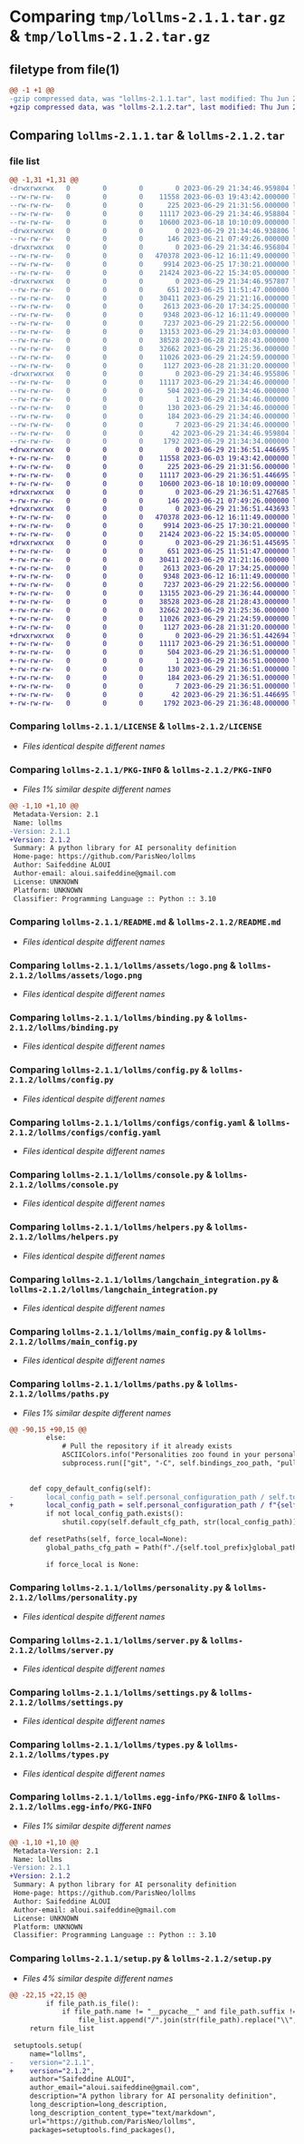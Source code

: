 # Comparing `tmp/lollms-2.1.1.tar.gz` & `tmp/lollms-2.1.2.tar.gz`

## filetype from file(1)

```diff
@@ -1 +1 @@
-gzip compressed data, was "lollms-2.1.1.tar", last modified: Thu Jun 29 21:34:46 2023, max compression
+gzip compressed data, was "lollms-2.1.2.tar", last modified: Thu Jun 29 21:36:51 2023, max compression
```

## Comparing `lollms-2.1.1.tar` & `lollms-2.1.2.tar`

### file list

```diff
@@ -1,31 +1,31 @@
-drwxrwxrwx   0        0        0        0 2023-06-29 21:34:46.959804 lollms-2.1.1/
--rw-rw-rw-   0        0        0    11558 2023-06-03 19:43:42.000000 lollms-2.1.1/LICENSE
--rw-rw-rw-   0        0        0      225 2023-06-29 21:31:56.000000 lollms-2.1.1/MANIFEST.in
--rw-rw-rw-   0        0        0    11117 2023-06-29 21:34:46.958804 lollms-2.1.1/PKG-INFO
--rw-rw-rw-   0        0        0    10600 2023-06-18 10:10:09.000000 lollms-2.1.1/README.md
-drwxrwxrwx   0        0        0        0 2023-06-29 21:34:46.938806 lollms-2.1.1/lollms/
--rw-rw-rw-   0        0        0      146 2023-06-21 07:49:26.000000 lollms-2.1.1/lollms/__init__.py
-drwxrwxrwx   0        0        0        0 2023-06-29 21:34:46.956804 lollms-2.1.1/lollms/assets/
--rw-rw-rw-   0        0        0   470378 2023-06-12 16:11:49.000000 lollms-2.1.1/lollms/assets/logo.png
--rw-rw-rw-   0        0        0     9914 2023-06-25 17:30:21.000000 lollms-2.1.1/lollms/binding.py
--rw-rw-rw-   0        0        0    21424 2023-06-22 15:34:05.000000 lollms-2.1.1/lollms/config.py
-drwxrwxrwx   0        0        0        0 2023-06-29 21:34:46.957807 lollms-2.1.1/lollms/configs/
--rw-rw-rw-   0        0        0      651 2023-06-25 11:51:47.000000 lollms-2.1.1/lollms/configs/config.yaml
--rw-rw-rw-   0        0        0    30411 2023-06-29 21:21:16.000000 lollms-2.1.1/lollms/console.py
--rw-rw-rw-   0        0        0     2613 2023-06-20 17:34:25.000000 lollms-2.1.1/lollms/helpers.py
--rw-rw-rw-   0        0        0     9348 2023-06-12 16:11:49.000000 lollms-2.1.1/lollms/langchain_integration.py
--rw-rw-rw-   0        0        0     7237 2023-06-29 21:22:56.000000 lollms-2.1.1/lollms/main_config.py
--rw-rw-rw-   0        0        0    13153 2023-06-29 21:34:03.000000 lollms-2.1.1/lollms/paths.py
--rw-rw-rw-   0        0        0    38528 2023-06-28 21:28:43.000000 lollms-2.1.1/lollms/personality.py
--rw-rw-rw-   0        0        0    32662 2023-06-29 21:25:36.000000 lollms-2.1.1/lollms/server.py
--rw-rw-rw-   0        0        0    11026 2023-06-29 21:24:59.000000 lollms-2.1.1/lollms/settings.py
--rw-rw-rw-   0        0        0     1127 2023-06-28 21:31:20.000000 lollms-2.1.1/lollms/types.py
-drwxrwxrwx   0        0        0        0 2023-06-29 21:34:46.955806 lollms-2.1.1/lollms.egg-info/
--rw-rw-rw-   0        0        0    11117 2023-06-29 21:34:46.000000 lollms-2.1.1/lollms.egg-info/PKG-INFO
--rw-rw-rw-   0        0        0      504 2023-06-29 21:34:46.000000 lollms-2.1.1/lollms.egg-info/SOURCES.txt
--rw-rw-rw-   0        0        0        1 2023-06-29 21:34:46.000000 lollms-2.1.1/lollms.egg-info/dependency_links.txt
--rw-rw-rw-   0        0        0      130 2023-06-29 21:34:46.000000 lollms-2.1.1/lollms.egg-info/entry_points.txt
--rw-rw-rw-   0        0        0      184 2023-06-29 21:34:46.000000 lollms-2.1.1/lollms.egg-info/requires.txt
--rw-rw-rw-   0        0        0        7 2023-06-29 21:34:46.000000 lollms-2.1.1/lollms.egg-info/top_level.txt
--rw-rw-rw-   0        0        0       42 2023-06-29 21:34:46.959804 lollms-2.1.1/setup.cfg
--rw-rw-rw-   0        0        0     1792 2023-06-29 21:34:34.000000 lollms-2.1.1/setup.py
+drwxrwxrwx   0        0        0        0 2023-06-29 21:36:51.446695 lollms-2.1.2/
+-rw-rw-rw-   0        0        0    11558 2023-06-03 19:43:42.000000 lollms-2.1.2/LICENSE
+-rw-rw-rw-   0        0        0      225 2023-06-29 21:31:56.000000 lollms-2.1.2/MANIFEST.in
+-rw-rw-rw-   0        0        0    11117 2023-06-29 21:36:51.446695 lollms-2.1.2/PKG-INFO
+-rw-rw-rw-   0        0        0    10600 2023-06-18 10:10:09.000000 lollms-2.1.2/README.md
+drwxrwxrwx   0        0        0        0 2023-06-29 21:36:51.427685 lollms-2.1.2/lollms/
+-rw-rw-rw-   0        0        0      146 2023-06-21 07:49:26.000000 lollms-2.1.2/lollms/__init__.py
+drwxrwxrwx   0        0        0        0 2023-06-29 21:36:51.443693 lollms-2.1.2/lollms/assets/
+-rw-rw-rw-   0        0        0   470378 2023-06-12 16:11:49.000000 lollms-2.1.2/lollms/assets/logo.png
+-rw-rw-rw-   0        0        0     9914 2023-06-25 17:30:21.000000 lollms-2.1.2/lollms/binding.py
+-rw-rw-rw-   0        0        0    21424 2023-06-22 15:34:05.000000 lollms-2.1.2/lollms/config.py
+drwxrwxrwx   0        0        0        0 2023-06-29 21:36:51.445695 lollms-2.1.2/lollms/configs/
+-rw-rw-rw-   0        0        0      651 2023-06-25 11:51:47.000000 lollms-2.1.2/lollms/configs/config.yaml
+-rw-rw-rw-   0        0        0    30411 2023-06-29 21:21:16.000000 lollms-2.1.2/lollms/console.py
+-rw-rw-rw-   0        0        0     2613 2023-06-20 17:34:25.000000 lollms-2.1.2/lollms/helpers.py
+-rw-rw-rw-   0        0        0     9348 2023-06-12 16:11:49.000000 lollms-2.1.2/lollms/langchain_integration.py
+-rw-rw-rw-   0        0        0     7237 2023-06-29 21:22:56.000000 lollms-2.1.2/lollms/main_config.py
+-rw-rw-rw-   0        0        0    13155 2023-06-29 21:36:44.000000 lollms-2.1.2/lollms/paths.py
+-rw-rw-rw-   0        0        0    38528 2023-06-28 21:28:43.000000 lollms-2.1.2/lollms/personality.py
+-rw-rw-rw-   0        0        0    32662 2023-06-29 21:25:36.000000 lollms-2.1.2/lollms/server.py
+-rw-rw-rw-   0        0        0    11026 2023-06-29 21:24:59.000000 lollms-2.1.2/lollms/settings.py
+-rw-rw-rw-   0        0        0     1127 2023-06-28 21:31:20.000000 lollms-2.1.2/lollms/types.py
+drwxrwxrwx   0        0        0        0 2023-06-29 21:36:51.442694 lollms-2.1.2/lollms.egg-info/
+-rw-rw-rw-   0        0        0    11117 2023-06-29 21:36:51.000000 lollms-2.1.2/lollms.egg-info/PKG-INFO
+-rw-rw-rw-   0        0        0      504 2023-06-29 21:36:51.000000 lollms-2.1.2/lollms.egg-info/SOURCES.txt
+-rw-rw-rw-   0        0        0        1 2023-06-29 21:36:51.000000 lollms-2.1.2/lollms.egg-info/dependency_links.txt
+-rw-rw-rw-   0        0        0      130 2023-06-29 21:36:51.000000 lollms-2.1.2/lollms.egg-info/entry_points.txt
+-rw-rw-rw-   0        0        0      184 2023-06-29 21:36:51.000000 lollms-2.1.2/lollms.egg-info/requires.txt
+-rw-rw-rw-   0        0        0        7 2023-06-29 21:36:51.000000 lollms-2.1.2/lollms.egg-info/top_level.txt
+-rw-rw-rw-   0        0        0       42 2023-06-29 21:36:51.446695 lollms-2.1.2/setup.cfg
+-rw-rw-rw-   0        0        0     1792 2023-06-29 21:36:48.000000 lollms-2.1.2/setup.py
```

### Comparing `lollms-2.1.1/LICENSE` & `lollms-2.1.2/LICENSE`

 * *Files identical despite different names*

### Comparing `lollms-2.1.1/PKG-INFO` & `lollms-2.1.2/PKG-INFO`

 * *Files 1% similar despite different names*

```diff
@@ -1,10 +1,10 @@
 Metadata-Version: 2.1
 Name: lollms
-Version: 2.1.1
+Version: 2.1.2
 Summary: A python library for AI personality definition
 Home-page: https://github.com/ParisNeo/lollms
 Author: Saifeddine ALOUI
 Author-email: aloui.saifeddine@gmail.com
 License: UNKNOWN
 Platform: UNKNOWN
 Classifier: Programming Language :: Python :: 3.10
```

### Comparing `lollms-2.1.1/README.md` & `lollms-2.1.2/README.md`

 * *Files identical despite different names*

### Comparing `lollms-2.1.1/lollms/assets/logo.png` & `lollms-2.1.2/lollms/assets/logo.png`

 * *Files identical despite different names*

### Comparing `lollms-2.1.1/lollms/binding.py` & `lollms-2.1.2/lollms/binding.py`

 * *Files identical despite different names*

### Comparing `lollms-2.1.1/lollms/config.py` & `lollms-2.1.2/lollms/config.py`

 * *Files identical despite different names*

### Comparing `lollms-2.1.1/lollms/configs/config.yaml` & `lollms-2.1.2/lollms/configs/config.yaml`

 * *Files identical despite different names*

### Comparing `lollms-2.1.1/lollms/console.py` & `lollms-2.1.2/lollms/console.py`

 * *Files identical despite different names*

### Comparing `lollms-2.1.1/lollms/helpers.py` & `lollms-2.1.2/lollms/helpers.py`

 * *Files identical despite different names*

### Comparing `lollms-2.1.1/lollms/langchain_integration.py` & `lollms-2.1.2/lollms/langchain_integration.py`

 * *Files identical despite different names*

### Comparing `lollms-2.1.1/lollms/main_config.py` & `lollms-2.1.2/lollms/main_config.py`

 * *Files identical despite different names*

### Comparing `lollms-2.1.1/lollms/paths.py` & `lollms-2.1.2/lollms/paths.py`

 * *Files 1% similar despite different names*

```diff
@@ -90,15 +90,15 @@
         else:
             # Pull the repository if it already exists
             ASCIIColors.info("Personalities zoo found in your personal space.\nPulling last personalities zoo")
             subprocess.run(["git", "-C", self.bindings_zoo_path, "pull"])            
 
 
     def copy_default_config(self):
-        local_config_path = self.personal_configuration_path / self.tool_prefix+"local_config.yaml"
+        local_config_path = self.personal_configuration_path / f"{self.tool_prefix}local_config.yaml"
         if not local_config_path.exists():
             shutil.copy(self.default_cfg_path, str(local_config_path))
 
     def resetPaths(self, force_local=None):
         global_paths_cfg_path = Path(f"./{self.tool_prefix}global_paths_cfg.yaml")
         
         if force_local is None:
```

### Comparing `lollms-2.1.1/lollms/personality.py` & `lollms-2.1.2/lollms/personality.py`

 * *Files identical despite different names*

### Comparing `lollms-2.1.1/lollms/server.py` & `lollms-2.1.2/lollms/server.py`

 * *Files identical despite different names*

### Comparing `lollms-2.1.1/lollms/settings.py` & `lollms-2.1.2/lollms/settings.py`

 * *Files identical despite different names*

### Comparing `lollms-2.1.1/lollms/types.py` & `lollms-2.1.2/lollms/types.py`

 * *Files identical despite different names*

### Comparing `lollms-2.1.1/lollms.egg-info/PKG-INFO` & `lollms-2.1.2/lollms.egg-info/PKG-INFO`

 * *Files 1% similar despite different names*

```diff
@@ -1,10 +1,10 @@
 Metadata-Version: 2.1
 Name: lollms
-Version: 2.1.1
+Version: 2.1.2
 Summary: A python library for AI personality definition
 Home-page: https://github.com/ParisNeo/lollms
 Author: Saifeddine ALOUI
 Author-email: aloui.saifeddine@gmail.com
 License: UNKNOWN
 Platform: UNKNOWN
 Classifier: Programming Language :: Python :: 3.10
```

### Comparing `lollms-2.1.1/setup.py` & `lollms-2.1.2/setup.py`

 * *Files 4% similar despite different names*

```diff
@@ -22,15 +22,15 @@
         if file_path.is_file():
             if file_path.name != "__pycache__" and file_path.suffix !=".pyc" and  file_path.name!="local_config.yaml" and file_path.name!=".installed" and file_path.name!=".git" and file_path.name!=".gitignore":
                 file_list.append("/".join(str(file_path).replace("\\","/").split("/")[1:]))
     return file_list
 
 setuptools.setup(
     name="lollms",
-    version="2.1.1",
+    version="2.1.2",
     author="Saifeddine ALOUI",
     author_email="aloui.saifeddine@gmail.com",
     description="A python library for AI personality definition",
     long_description=long_description,
     long_description_content_type="text/markdown",
     url="https://github.com/ParisNeo/lollms",
     packages=setuptools.find_packages(),
```

